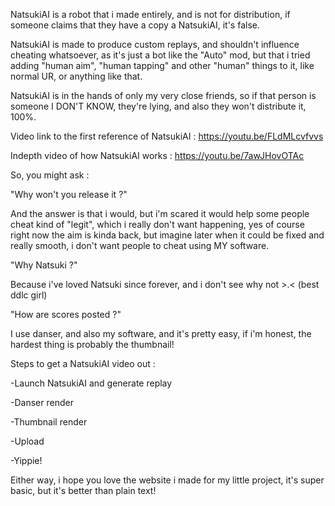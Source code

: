 NatsukiAI is a robot that i made entirely, and is not for distribution, if someone claims that they have a copy a NatsukiAI, it's false. 

NatsukiAI is made to produce custom replays, and shouldn't influence cheating whatsoever, as it's just a bot like the "Auto" mod, but that i tried adding "human aim", "human tapping" and other "human" things to it, like normal UR, or anything like that.

NatsukiAI is in the hands of only my very close friends, so if that person is someone I DON'T KNOW, they're lying, and also they won't distribute it, 100%. 

Video link to the first reference of NatsukiAI : https://youtu.be/FLdMLcvfvvs

Indepth video of how NatsukiAI works : https://youtu.be/7awJHovOTAc




So, you might ask :

"Why won't you release it ?" 

And the answer is that i would, but i'm scared it would help some people cheat kind of "legit", which i really don't want happening, yes of course right now the aim is kinda back, but imagine later when it could be fixed and really smooth, i don't want people to cheat using MY software.

"Why Natsuki ?"

Because i've loved Natsuki since forever, and i don't see why not >.< (best ddlc girl)

"How are scores posted ?"

I use danser, and also my software, and it's pretty easy, if i'm honest, the hardest thing is probably the thumbnail! 

Steps to get a NatsukiAI video out :



-Launch NatsukiAI and generate replay

-Danser render

-Thumbnail render

-Upload

-Yippie!



Either way, i hope you love the website i made for my little project, it's super basic, but it's better than plain text!



